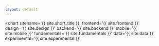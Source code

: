 ```yaml
---
layout: default
---
```


<chart sitename='{{ site.short_title }}'
       frontend='{{ site.frontend }}'
       design='{{ site.design }}'
       backend='{{ site.backend }}'
       mobile='{{ site.mobile }}'
       fundamentals='{{ site.fundamentals }}'
       data='{{ site.data }}'
       experimental='{{ site.experimental }}'
></chart>